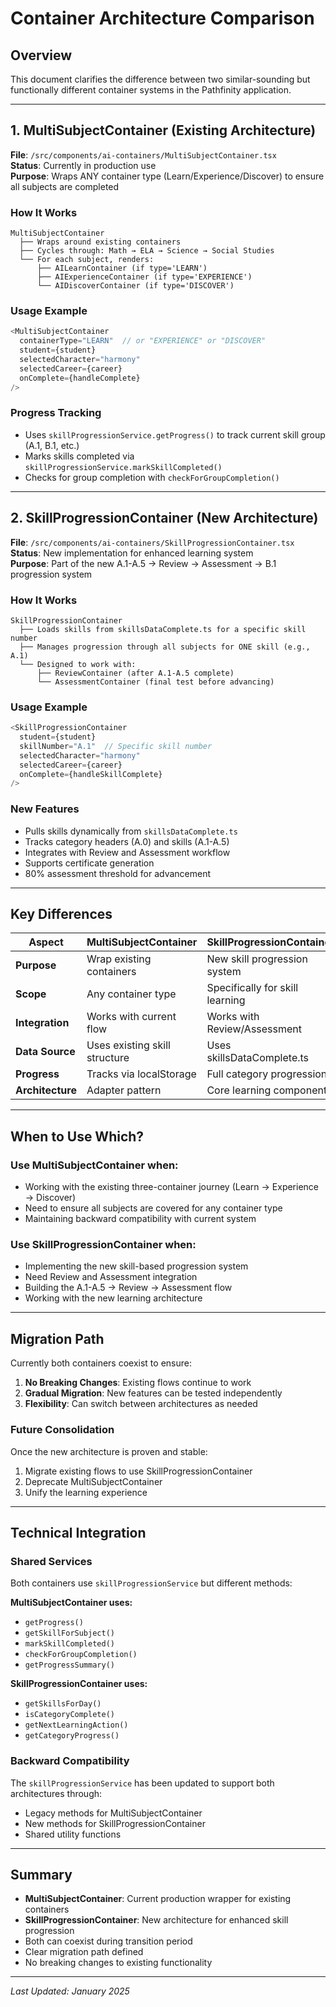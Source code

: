 # Container Architecture Comparison

## Overview
This document clarifies the difference between two similar-sounding but functionally different container systems in the Pathfinity application.

---

## 1. MultiSubjectContainer (Existing Architecture)

**File**: `/src/components/ai-containers/MultiSubjectContainer.tsx`  
**Status**: Currently in production use  
**Purpose**: Wraps ANY container type (Learn/Experience/Discover) to ensure all subjects are completed

### How It Works
```
MultiSubjectContainer
  ├── Wraps around existing containers
  ├── Cycles through: Math → ELA → Science → Social Studies
  └── For each subject, renders:
      ├── AILearnContainer (if type='LEARN')
      ├── AIExperienceContainer (if type='EXPERIENCE')  
      └── AIDiscoverContainer (if type='DISCOVER')
```

### Usage Example
```typescript
<MultiSubjectContainer
  containerType="LEARN"  // or "EXPERIENCE" or "DISCOVER"
  student={student}
  selectedCharacter="harmony"
  selectedCareer={career}
  onComplete={handleComplete}
/>
```

### Progress Tracking
- Uses `skillProgressionService.getProgress()` to track current skill group (A.1, B.1, etc.)
- Marks skills completed via `skillProgressionService.markSkillCompleted()`
- Checks for group completion with `checkForGroupCompletion()`

---

## 2. SkillProgressionContainer (New Architecture)

**File**: `/src/components/ai-containers/SkillProgressionContainer.tsx`  
**Status**: New implementation for enhanced learning system  
**Purpose**: Part of the new A.1-A.5 → Review → Assessment → B.1 progression system

### How It Works
```
SkillProgressionContainer
  ├── Loads skills from skillsDataComplete.ts for a specific skill number
  ├── Manages progression through all subjects for ONE skill (e.g., A.1)
  └── Designed to work with:
      ├── ReviewContainer (after A.1-A.5 complete)
      └── AssessmentContainer (final test before advancing)
```

### Usage Example
```typescript
<SkillProgressionContainer
  student={student}
  skillNumber="A.1"  // Specific skill number
  selectedCharacter="harmony"
  selectedCareer={career}
  onComplete={handleSkillComplete}
/>
```

### New Features
- Pulls skills dynamically from `skillsDataComplete.ts`
- Tracks category headers (A.0) and skills (A.1-A.5)
- Integrates with Review and Assessment workflow
- Supports certificate generation
- 80% assessment threshold for advancement

---

## Key Differences

| Aspect | MultiSubjectContainer | SkillProgressionContainer |
|--------|----------------------|---------------------------|
| **Purpose** | Wrap existing containers | New skill progression system |
| **Scope** | Any container type | Specifically for skill learning |
| **Integration** | Works with current flow | Works with Review/Assessment |
| **Data Source** | Uses existing skill structure | Uses skillsDataComplete.ts |
| **Progress** | Tracks via localStorage | Full category progression |
| **Architecture** | Adapter pattern | Core learning component |

---

## When to Use Which?

### Use MultiSubjectContainer when:
- Working with the existing three-container journey (Learn → Experience → Discover)
- Need to ensure all subjects are covered for any container type
- Maintaining backward compatibility with current system

### Use SkillProgressionContainer when:
- Implementing the new skill-based progression system
- Need Review and Assessment integration
- Building the A.1-A.5 → Review → Assessment flow
- Working with the new learning architecture

---

## Migration Path

Currently both containers coexist to ensure:
1. **No Breaking Changes**: Existing flows continue to work
2. **Gradual Migration**: New features can be tested independently
3. **Flexibility**: Can switch between architectures as needed

### Future Consolidation
Once the new architecture is proven and stable:
1. Migrate existing flows to use SkillProgressionContainer
2. Deprecate MultiSubjectContainer
3. Unify the learning experience

---

## Technical Integration

### Shared Services
Both containers use `skillProgressionService` but different methods:

**MultiSubjectContainer uses:**
- `getProgress()`
- `getSkillForSubject()`
- `markSkillCompleted()`
- `checkForGroupCompletion()`
- `getProgressSummary()`

**SkillProgressionContainer uses:**
- `getSkillsForDay()`
- `isCategoryComplete()`
- `getNextLearningAction()`
- `getCategoryProgress()`

### Backward Compatibility
The `skillProgressionService` has been updated to support both architectures through:
- Legacy methods for MultiSubjectContainer
- New methods for SkillProgressionContainer
- Shared utility functions

---

## Summary

- **MultiSubjectContainer**: Current production wrapper for existing containers
- **SkillProgressionContainer**: New architecture for enhanced skill progression
- Both can coexist during transition period
- Clear migration path defined
- No breaking changes to existing functionality

---

*Last Updated: January 2025*